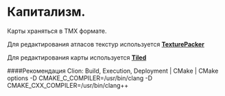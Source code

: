 # Капитализм.

Карты храняться в TMX формате.

Для редактирования атласов текстур используется **[TexturePacker](https://www.codeandweb.com/texturepacker)**

Для редактирования карты используется **[Tiled](http://www.mapeditor.org/)**



####Рекомендация
Clion: Build, Execution, Deployment | CMake | CMake options
-D CMAKE_C_COMPILER=/usr/bin/clang
-D CMAKE_CXX_COMPILER=/usr/bin/clang++